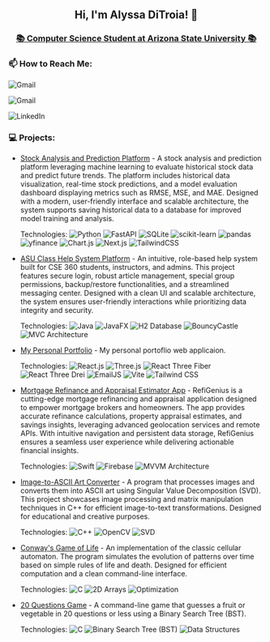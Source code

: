 <h2 align="center">Hi, I'm Alyssa DiTroia! 👋</h2>

<h3 align="center"><a href="https://www.linkedin.com/in/alyssa-ditroia">📚 Computer Science Student at Arizona State University 📚</a></h3>
 
### 📫 How to Reach Me:
<div style="margin-top: 10px;">
  <!-- Email -->
  <p>
    <a href="mailto:alyssaditroia@gmail.com" style="text-decoration: none;">
      <img src="https://img.shields.io/badge/-alyssaditroia@gmail.com-D00000?style=flat&logo=gmail&logoColor=white" alt="Gmail">
    </a>
  </p>
  <p>
    <a href="mailto:aditroia@asu.edu" style="text-decoration: none;">
      <img src="https://img.shields.io/badge/-aditroia@asu.edu-2A4494?style=flat&logo=gmail&logoColor=white" alt="Gmail">
    </a>
  </p>
  <!-- LinkedIn -->
  <p>
    <a href="https://www.linkedin.com/in/alyssa-ditroia/" style="text-decoration: none;">
      <img src="https://img.shields.io/badge/LinkedIn-alyssa--ditroia-FFBA08?style=flat&logo=linkedin&logoColor=white&labelColor=FFBA08" alt="LinkedIn">
    </a>
  </p>
</div>


<h3> 💻 Projects:</h3>
<ul>
<li>
        <a href="https://github.com/alyssaditroia/ML_Stock_Analysis">Stock Analysis and Prediction Platform</a> - A stock analysis and prediction platform leveraging machine learning to evaluate historical stock data and predict future trends. The platform includes  historical data visualization, real-time stock predictions, and a model evaluation dashboard displaying metrics such as RMSE, MSE, and MAE. Designed with a modern, user-friendly interface and scalable architecture, the system supports saving historical data to a database for improved model training and analysis.

Technologies:
![Python](https://img.shields.io/badge/Python-3776AB?style=flat&logo=python&logoColor=white)
![FastAPI](https://img.shields.io/badge/FastAPI-009688?style=flat&logo=fastapi&logoColor=white)
![SQLite](https://img.shields.io/badge/SQLite-003B57?style=flat&logo=sqlite&logoColor=white)
![scikit-learn](https://img.shields.io/badge/scikit--learn-F7931E?style=flat&logo=scikit-learn&logoColor=white)
![pandas](https://img.shields.io/badge/pandas-150458?style=flat&logo=pandas&logoColor=white)
![yfinance](https://img.shields.io/badge/yfinance-0077B5?style=flat)
![Chart.js](https://img.shields.io/badge/Chart.js-FF6384?style=flat&logo=chartdotjs&logoColor=white)
![Next.js](https://img.shields.io/badge/Next.js-000000?style=flat&logo=nextdotjs&logoColor=white)
![TailwindCSS](https://img.shields.io/badge/TailwindCSS-06B6D4?style=flat&logo=tailwindcss&logoColor=white)

</li>
<li>
        <a href="https://github.com/alyssaditroia/CSE360">ASU Class Help System Platform</a> - An intuitive, role-based help system built for CSE 360 students, instructors, and admins. This project features secure login, robust article management, special group permissions, backup/restore functionalities, and a streamlined messaging center. Designed with a clean UI and scalable architecture, the system ensures user-friendly interactions while prioritizing data integrity and security.

Technologies:
![Java](https://img.shields.io/badge/Java-007396?style=flat&logo=java&logoColor=white)
![JavaFX](https://img.shields.io/badge/JavaFX-3776AB?style=flat)
![H2 Database](https://img.shields.io/badge/H2%20Database-003B57?style=flat)
![BouncyCastle](https://img.shields.io/badge/BouncyCastle-FF5733?style=flat)
![MVC Architecture](https://img.shields.io/badge/MVC%20Architecture-4CAF50?style=flat)


</li>
<li>
    <a href="https://github.com/alyssaditroia/WebServer">My Personal Portfolio</a> - My personal portoflio web applicaion. 

Technologies: 
![React.js](https://img.shields.io/badge/React.js-61DAFB?style=flat&logo=react&logoColor=white)
![Three.js](https://img.shields.io/badge/Three.js-000000?style=flat&logo=three.js&logoColor=white)
![React Three Fiber](https://img.shields.io/badge/React_Three_Fiber-DE3163?style=flat&logo=react&logoColor=white)
![React Three Drei](https://img.shields.io/badge/React_Three_Drei-FD4848?style=flat&logo=react&logoColor=white)
![EmailJS](https://img.shields.io/badge/Email_JS-5C3EE8?style=flat&logoColor=white)
![Vite](https://img.shields.io/badge/Vite-9FE2BF?style=flat&logo=vite&logoColor=white)
![Tailwind CSS](https://img.shields.io/badge/Tailwind_CSS-38B2AC?style=flat&logo=tailwind-css&logoColor=white)
    
</li>
<li>
        <a href="https://github.com/alyssaditroia/RefiGenius">Mortgage Refinance and Appraisal Estimator App</a> -  RefiGenius is a cutting-edge mortgage refinancing and appraisal application designed to empower mortgage brokers and homeowners. The app provides accurate refinance calculations, property appraisal estimates, and savings insights, leveraging advanced geolocation services and remote APIs. With intuitive navigation and persistent data storage, RefiGenius ensures a seamless user experience while delivering actionable financial insights.

Technologies:
![Swift](https://img.shields.io/badge/Swift-FA7343?style=flat&logo=swift&logoColor=white)
![Firebase](https://img.shields.io/badge/Firebase-FFCA28?style=flat&logo=firebase&logoColor=black)
![MVVM Architecture](https://img.shields.io/badge/MVVM%20Architecture-4CAF50?style=flat)

</li> 
<li> 
        <a href="https://github.com/alyssaditroia/JPG_TO_ASCII">Image-to-ASCII Art Converter</a> - A program that processes images and converts them into ASCII art using Singular Value Decomposition (SVD). This project showcases image processing and matrix manipulation techniques in C++ for efficient image-to-text transformations. Designed for educational and creative purposes.

Technologies: 
![C++](https://img.shields.io/badge/C++-00599C?style=flat&logo=c%2B%2B&logoColor=white)
![OpenCV](https://img.shields.io/badge/OpenCV-5C3EE8?style=flat&logo=opencv&logoColor=white)
![SVD](https://img.shields.io/badge/SVD-Mathematics-4CAF50?style=flat)

</li>
<li>
        <a href="https://github.com/alyssaditroia/Game-of-Life">Conway's Game of Life</a> - An implementation of the classic cellular automaton. The program simulates the evolution of patterns over time based on simple rules of life and death. Designed for efficient computation and a clean command-line interface.

Technologies:
![C](https://img.shields.io/badge/C-00599C?style=flat&logo=c&logoColor=white)
![2D Arrays](https://img.shields.io/badge/2D%20Arrays-4CAF50?style=flat)
![Optimization](https://img.shields.io/badge/Optimization-E91E63?style=flat)
</li>

<li>
        <a href="https://github.com/alyssaditroia/20-Questions">20 Questions Game</a> - A command-line game that guesses a fruit or vegetable in 20 questions or less using a Binary Search Tree (BST).
        
Technologies:
![C](https://img.shields.io/badge/C-00599C?style=flat&logo=c&logoColor=white)
![Binary Search Tree (BST)](https://img.shields.io/badge/BST-6A1B9A?style=flat)
![Data Structures](https://img.shields.io/badge/Data%20Structures-4CAF50?style=flat)
</li>
</ul>


